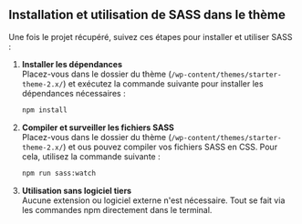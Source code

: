 ## Installation et utilisation de SASS dans le thème

Une fois le projet récupéré, suivez ces étapes pour installer et utiliser SASS :

1. **Installer les dépendances**  
   Placez-vous dans le dossier du thème (`/wp-content/themes/starter-theme-2.x/`) et exécutez la commande suivante pour installer les dépendances nécessaires :

   ```bash
   npm install

2. **Compiler et surveiller les fichiers SASS**  
   Placez-vous dans le dossier du thème (`/wp-content/themes/starter-theme-2.x/`) et ous pouvez compiler vos fichiers SASS en CSS. Pour cela, utilisez la commande suivante :

   ```bash
   npm run sass:watch

3. **Utilisation sans logiciel tiers**  
   Aucune extension ou logiciel externe n'est nécessaire. Tout se fait via les commandes npm directement dans le terminal.
